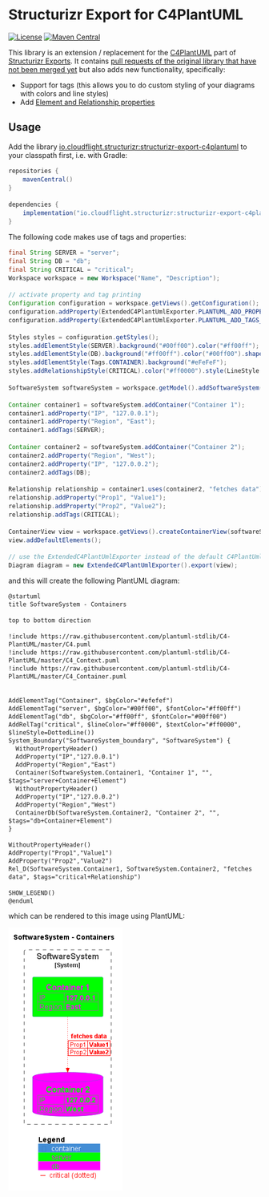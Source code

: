 # Structurizr Export for C4PlantUML

[![License](https://img.shields.io/badge/License-Apache_2.0-green.svg)](https://opensource.org/licenses/Apache-2.0)
[![Maven Central](https://img.shields.io/maven-central/v/io.cloudflight.structurizr/structurizr-export-c4plantuml.svg?label=Maven%20Central)](https://search.maven.org/artifact/io.cloudflight.structurizr/structurizr-export-c4plantuml)


This library is an extension / replacement for the [C4PlantUML](https://github.com/plantuml-stdlib/C4-PlantUML) part of [Structurizr Exports](https://github.com/structurizr/export).
It contains [pull requests of the original library that have not been merged yet](https://github.com/structurizr/export/pulls) but also
adds new functionality, specifically:

* Support for tags (this allows you to do custom styling of your diagrams with colors and line styles)
* Add [Element and Relationship properties](https://github.com/plantuml-stdlib/C4-PlantUML#element-and-relationship-properties)

## Usage

Add the library [io.cloudflight.structurizr:structurizr-export-c4plantuml](https://search.maven.org/artifact/io.cloudflight.structurizr/structurizr-export-c4plantuml) to your classpath first, 
i.e. with Gradle:

````groovy
repositories {
    mavenCentral()
}

dependencies {
    implementation("io.cloudflight.structurizr:structurizr-export-c4plantuml:1.0.0")
}
````

The following code makes use of tags and properties:

````java
final String SERVER = "server";
final String DB = "db";
final String CRITICAL = "critical";
Workspace workspace = new Workspace("Name", "Description");

// activate property and tag printing
Configuration configuration = workspace.getViews().getConfiguration();
configuration.addProperty(ExtendedC4PlantUmlExporter.PLANTUML_ADD_PROPERTIES_PROPERTY, Boolean.TRUE.toString());
configuration.addProperty(ExtendedC4PlantUmlExporter.PLANTUML_ADD_TAGS_PROPERTY, Boolean.TRUE.toString());

Styles styles = configuration.getStyles();
styles.addElementStyle(SERVER).background("#00ff00").color("#ff00ff");
styles.addElementStyle(DB).background("#ff00ff").color("#00ff00").shape(Shape.Cylinder);
styles.addElementStyle(Tags.CONTAINER).background("#eFeFeF");
styles.addRelationshipStyle(CRITICAL).color("#ff0000").style(LineStyle.Dotted);

SoftwareSystem softwareSystem = workspace.getModel().addSoftwareSystem("SoftwareSystem");

Container container1 = softwareSystem.addContainer("Container 1");
container1.addProperty("IP", "127.0.0.1");
container1.addProperty("Region", "East");
container1.addTags(SERVER);

Container container2 = softwareSystem.addContainer("Container 2");
container2.addProperty("Region", "West");
container2.addProperty("IP", "127.0.0.2");
container2.addTags(DB);

Relationship relationship = container1.uses(container2, "fetches data");
relationship.addProperty("Prop1", "Value1");
relationship.addProperty("Prop2", "Value2");
relationship.addTags(CRITICAL);

ContainerView view = workspace.getViews().createContainerView(softwareSystem, "containerView", "");
view.addDefaultElements();

// use the ExtendedC4PlantUmlExporter instead of the default C4PlantUmlExporter
Diagram diagram = new ExtendedC4PlantUmlExporter().export(view);
````

and this will create the following PlantUML diagram:

````puml
@startuml
title SoftwareSystem - Containers

top to bottom direction

!include https://raw.githubusercontent.com/plantuml-stdlib/C4-PlantUML/master/C4.puml
!include https://raw.githubusercontent.com/plantuml-stdlib/C4-PlantUML/master/C4_Context.puml
!include https://raw.githubusercontent.com/plantuml-stdlib/C4-PlantUML/master/C4_Container.puml


AddElementTag("Container", $bgColor="#efefef")
AddElementTag("server", $bgColor="#00ff00", $fontColor="#ff00ff")
AddElementTag("db", $bgColor="#ff00ff", $fontColor="#00ff00")
AddRelTag("critical", $lineColor="#ff0000", $textColor="#ff0000", $lineStyle=DottedLine())
System_Boundary("SoftwareSystem_boundary", "SoftwareSystem") {
  WithoutPropertyHeader()
  AddProperty("IP","127.0.0.1")
  AddProperty("Region","East")
  Container(SoftwareSystem.Container1, "Container 1", "", $tags="server+Container+Element")
  WithoutPropertyHeader()
  AddProperty("IP","127.0.0.2")
  AddProperty("Region","West")
  ContainerDb(SoftwareSystem.Container2, "Container 2", "", $tags="db+Container+Element")
}

WithoutPropertyHeader()
AddProperty("Prop1","Value1")
AddProperty("Prop2","Value2")
Rel_D(SoftwareSystem.Container1, SoftwareSystem.Container2, "fetches data", $tags="critical+Relationship")

SHOW_LEGEND()
@enduml
````

which can be rendered to this image using PlantUML:

![Full Example](/fullExample.png)

